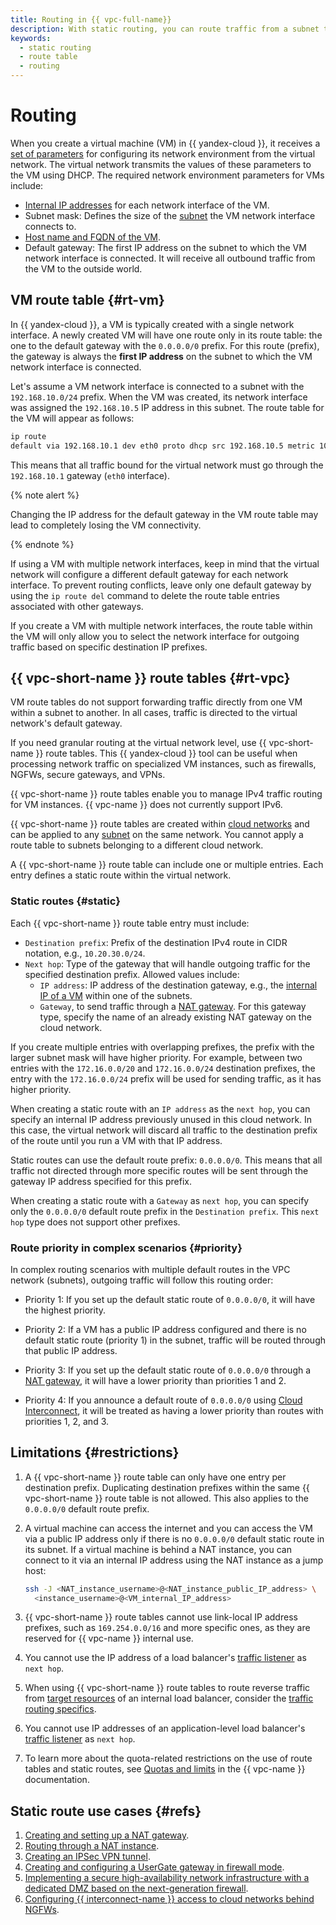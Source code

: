 ```yaml
---
title: Routing in {{ vpc-full-name}}
description: With static routing, you can route traffic from a subnet to the specified IP address ranges through the VMs specified as the next hop. Routing is based on route tables. Route tables are linked to a subnet and cannot contain duplicate prefixes.
keywords:
  - static routing
  - route table
  - routing
---
```


# Routing

When you create a virtual machine (VM) in {{ yandex-cloud }}, it receives a [set of parameters](../../compute/concepts/network.md) for configuring its network environment from the virtual network. The virtual network transmits the values of these parameters to the VM using DHCP. The required network environment parameters for VMs include:

* [Internal IP addresses](../../compute/concepts/network.md#internal-ip) for each network interface of the VM.
* Subnet mask: Defines the size of the [subnet](./network.md#subnet) the VM network interface connects to.
* [Host name and FQDN of the VM](../../compute/concepts/network.md#hostname).
* Default gateway: The first IP address on the subnet to which the VM network interface is connected. It will receive all outbound traffic from the VM to the outside world.

## VM route table {#rt-vm}

In {{ yandex-cloud }}, a VM is typically created with a single network interface. A newly created VM will have one route only in its route table: the one to the default gateway with the `0.0.0.0/0` prefix. For this route (prefix), the gateway is always the **first IP address** on the subnet to which the VM network interface is connected.

Let's assume a VM network interface is connected to a subnet with the `192.168.10.0/24` prefix. When the VM was created, its network interface was assigned the `192.168.10.5` IP address in this subnet. The route table for the VM will appear as follows:

```bash
ip route
default via 192.168.10.1 dev eth0 proto dhcp src 192.168.10.5 metric 100
```

This means that all traffic bound for the virtual network must go through the `192.168.10.1` gateway (`eth0` interface).

{% note alert %}

Changing the IP address for the default gateway in the VM route table may lead to completely losing the VM connectivity.

{% endnote %}

If using a VM with multiple network interfaces, keep in mind that the virtual network will configure a different default gateway for each network interface. To prevent routing conflicts, leave only one default gateway by using the `ip route del` command to delete the route table entries associated with other gateways.

If you create a VM with multiple network interfaces, the route table within the VM will only allow you to select the network interface for outgoing traffic based on specific destination IP prefixes.

## {{ vpc-short-name }} route tables {#rt-vpc}

VM route tables do not support forwarding traffic directly from one VM within a subnet to another. In all cases, traffic is directed to the virtual network's default gateway.

If you need granular routing at the virtual network level, use {{ vpc-short-name }} route tables. This {{ yandex-cloud }} tool can be useful when processing network traffic on specialized VM instances, such as firewalls, NGFWs, secure gateways, and VPNs.

{{ vpc-short-name }} route tables enable you to manage IPv4 traffic routing for VM instances. {{ vpc-name }} does not currently support IPv6.

{{ vpc-short-name }} route tables are created within [cloud networks](./network.md#network) and can be applied to any [subnet](./network.md#subnet) on the same network. You cannot apply a route table to subnets belonging to a different cloud network.

A {{ vpc-short-name }} route table can include one or multiple entries. Each entry defines a static route within the virtual network.

### Static routes {#static}

Each {{ vpc-short-name }} route table entry must include:

* `Destination prefix`: Prefix of the destination IPv4 route in CIDR notation, e.g., `10.20.30.0/24`.
* `Next hop`: Type of the gateway that will handle outgoing traffic for the specified destination prefix. Allowed values include:
    * `IP address`: IP address of the destination gateway, e.g., the [internal IP of a VM](../../compute/concepts/network.md#internal-ip) within one of the subnets.
    * `Gateway`, to send traffic through a [NAT gateway](./gateways.md#nat-gateway). For this gateway type, specify the name of an already existing NAT gateway on the cloud network.

If you create multiple entries with overlapping prefixes, the prefix with the larger subnet mask will have higher priority. For example, between two entries with the `172.16.0.0/20` and `172.16.0.0/24` destination prefixes, the entry with the `172.16.0.0/24` prefix will be used for sending traffic, as it has higher priority.

When creating a static route with an `IP address` as the `next hop`, you can specify an internal IP address previously unused in this cloud network. In this case, the virtual network will discard all traffic to the destination prefix of the route until you run a VM with that IP address.

Static routes can use the default route prefix: `0.0.0.0/0`. This means that all traffic not directed through more specific routes will be sent through the gateway IP address specified for this prefix.

When creating a static route with a `Gateway` as `next hop`, you can specify only the `0.0.0.0/0` default route prefix in the `Destination prefix`. This `next hop` type does not support other prefixes.


### Route priority in complex scenarios {#priority}

In complex routing scenarios with multiple default routes in the VPC network (subnets), outgoing traffic will follow this routing order:

* Priority 1: If you set up the default static route of `0.0.0.0/0`, it will have the highest priority.

* Priority 2: If a VM has a public IP address configured and there is no default static route (priority 1) in the subnet, traffic will be routed through that public IP address.

* Priority 3: If you set up the default static route of `0.0.0.0/0` through a [NAT gateway](./gateways.md#nat-gateway), it will have a lower priority than priorities 1 and 2.

* Priority 4: If you announce a default route of `0.0.0.0/0` using [Cloud Interconnect](../../interconnect/concepts/routing.md#cic-routing-default-as), it will be treated as having a lower priority than routes with priorities 1, 2, and 3.


## Limitations {#restrictions}

1. A {{ vpc-short-name }} route table can only have one entry per destination prefix. Duplicating destination prefixes within the same {{ vpc-short-name }} route table is not allowed. This also applies to the `0.0.0.0/0` default route prefix.
1. A virtual machine can access the internet and you can access the VM via a public IP address only if there is no `0.0.0.0/0` default static route in its subnet. If a virtual machine is behind a NAT instance, you can connect to it via an internal IP address using the NAT instance as a jump host:

   ```bash
   ssh -J <NAT_instance_username>@<NAT_instance_public_IP_address> \
     <instance_username>@<VM_internal_IP_address>
   ```

1. {{ vpc-short-name }} route tables cannot use link-local IP address prefixes, such as `169.254.0.0/16` and more specific ones, as they are reserved for {{ vpc-name }} internal use.
1. You cannot use the IP address of a load balancer's [traffic listener](../../network-load-balancer/concepts/listener.md) as `next hop`.
1. When using {{ vpc-short-name }} route tables to route reverse traffic from [target resources](../../network-load-balancer/concepts/target-resources.md) of an internal load balancer, consider the [traffic routing specifics](../../network-load-balancer/concepts/specifics.md#nlb-int-routing).
1. You cannot use IP addresses of an application-level load balancer's [traffic listener](../../application-load-balancer/concepts/application-load-balancer.md#listener) as `next hop`.
1. To learn more about the quota-related restrictions on the use of route tables and static routes, see [Quotas and limits](./limits.md#vpc-quotas) in the {{ vpc-name }} documentation.

## Static route use cases {#refs}

1. [Creating and setting up a NAT gateway](../operations/create-nat-gateway.md).
1. [Routing through a NAT instance](../../tutorials/routing/nat-instance/index.md).
1. [Creating an IPSec VPN tunnel](../../tutorials/routing/ipsec/index.md).
1. [Creating and configuring a UserGate gateway in firewall mode](../../tutorials/routing/usergate-firewall.md).
1. [Implementing a secure high-availability network infrastructure with a dedicated DMZ based on the next-generation firewall](../../tutorials/routing/high-accessible-dmz.md).
1. [Configuring {{ interconnect-name }} access to cloud networks behind NGFWs](../../tutorials/routing/cic-with-ngfw.md).

